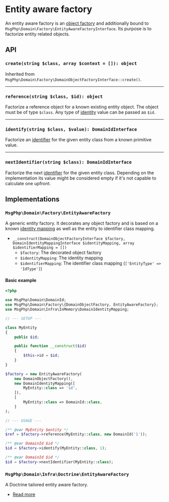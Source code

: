 # Entity aware factory

An entity aware factory is an [object factory](object.md) and additionally bound to
`MsgPhp\Domain\Factory\EntityAwareFactoryInterface`. Its purpose is to factorize entity related objects.

## API

### `create(string $class, array $context = []): object`

Inherited from `MsgPhp\Domain\Factory\DomainObjectFactoryInterface::create()`.

---

### `reference(string $class, $id): object`

Factorize a reference object for a known existing entity object. The object must be of type `$class`. Any type of
[identity](../identities.md) value can be passed as `$id`.

---

### `identify(string $class, $value): DomainIdInterface`

Factorize an [identifier](../identifiers.md) for the given entity class from a known primitive value.

---

### `nextIdentifier(string $class): DomainIdInterface`

Factorize the next [identifier](../identifiers.md) for the given entity class. Depending on the implementation its value
might be considered empty if it's not capable to calculate one upfront.

## Implementations

### `MsgPhp\Domain\Factory\EntityAwareFactory`

A generic entity factory. It decorates any object factory and is based on a known [identity mapping](../identity-mapping.md)
as well as the entity to identifier class mapping.

- `__construct(DomainObjectFactoryInterface $factory, DomainIdentityMappingInterface $identityMapping, array $identifierMapping = [])`
    - `$factory`: The decorated object factory
    - `$identityMapping`: The identity mapping
    - `$identifierMapping`: The identifier class mapping (`['EntityType' => 'IdType']`)

#### Basic example

```php
<?php

use MsgPhp\Domain\DomainId;
use MsgPhp\Domain\Factory\{DomainObjectFactory, EntityAwareFactory};
use MsgPhp\Domain\Infra\InMemory\DomainIdentityMapping;

// --- SETUP ---

class MyEntity
{
    public $id;

    public function __construct($id)
    {
        $this->id = $id;
    }
}

$factory = new EntityAwareFactory(
    new DomainObjectFactory(),
    new DomainIdentityMapping([
        MyEntity::class => 'id',
    ]),
    [
        MyEntity::class => DomainId::class,
    ]
);

// --- USAGE ---

/** @var MyEntity $entity */
$ref = $factory->reference(MyEntity::class, new DomainId('1'));

/** @var DomainId $id */
$id = $factory->identify(MyEntity::class, 1);

/** @var DomainId $id */
$id = $factory->nextIdentifier(MyEntity::class);
```
### `MsgPhp\Domain\Infra\Doctrine\EntityAwareFactory`

A Doctrine tailored entity aware factory.

- [Read more](../../infrastructure/doctrine-orm.md#entity-aware-factory)
